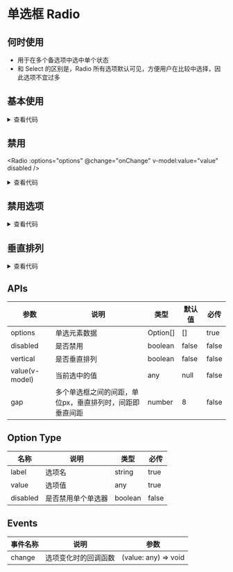 # 单选框 Radio

## 何时使用

- 用于在多个备选项中选中单个状态
- 和 Select 的区别是，Radio 所有选项默认可见，方便用户在比较中选择，因此选项不宜过多

<script setup lang="ts">
import { ref, watchEffect } from 'vue'
const options = ref([
      {
        label: '北京市',
        value: 1
      },
      {
        label: '上海市',
        value: 2
      },
      {
        label: '纽约市',
        value: 3
      },
      {
        label: '旧金山',
        value: 4
      },
      {
        label: '布宜诺斯艾利斯',
        value: 5
      },
      {
        label: '伊斯坦布尔',
        value: 6
      },
      {
        label: '拜占庭',
        value: 7
      },
      {
        label: '君士坦丁堡',
        value: 8
      }
    ])
const optionsDisabled = ref([
      {
        label: '北京市',
        value: 1
      },
      {
        label: '上海市',
        value: 2,
        disabled: true
      },
      {
        label: '纽约市',
        value: 3
      },
      {
        label: '旧金山',
        value: 4
      },
      {
        label: '布宜诺斯艾利斯',
        value: 5
      },
      {
        label: '伊斯坦布尔',
        value: 6
      },
      {
        label: '拜占庭',
        value: 7
      },
      {
        label: '君士坦丁堡',
        value: 8
      }
    ])
const value = ref(1)
watchEffect(() => {
  console.log('value:', value.value)
})
function onChange (value: any) {
  console.log('change:', value)
}
</script>

## 基本使用

<Radio :options="options" v-model:value="value" />

<details>
<summary>查看代码</summary>

```vue
<script setup lang="ts">
import { ref, watchEffect } from 'vue'
const options = ref([
      {
        label: '北京市',
        value: 1
      },
      {
        label: '上海市',
        value: 2
      },
      {
        label: '纽约市',
        value: 3
      },
      {
        label: '旧金山',
        value: 4
      },
      {
        label: '布宜诺斯艾利斯',
        value: 5
      },
      {
        label: '伊斯坦布尔',
        value: 6
      },
      {
        label: '拜占庭',
        value: 7
      },
      {
        label: '君士坦丁堡',
        value: 8
      }
    ])
const value = ref(1)
watchEffect(() => {
  console.log('value:', value.value)
})
</script>
<template>
  <Radio :options="options" v-model:value="value" />
</template>
```

</details>

## 禁用

<Radio :options="options" @change="onChange" v-model:value="value" disabled />

<details>
<summary>查看代码</summary>

```vue
<script setup lang="ts">
import { ref } from 'vue'
const options = ref([
      {
        label: '北京市',
        value: 1
      },
      {
        label: '上海市',
        value: 2
      },
      {
        label: '纽约市',
        value: 3
      },
      {
        label: '旧金山',
        value: 4
      },
      {
        label: '布宜诺斯艾利斯',
        value: 5
      },
      {
        label: '伊斯坦布尔',
        value: 6
      },
      {
        label: '拜占庭',
        value: 7
      },
      {
        label: '君士坦丁堡',
        value: 8
      }
    ])
const value = ref(1)
</script>
<template>
  <Radio :options="options" v-model:value="value" disabled />
</template>
```

</details>

## 禁用选项

<Radio :options="optionsDisabled" v-model:value="value" />

<details>
<summary>查看代码</summary>

```vue
<script setup lang="ts">
import { ref, watchEffect } from 'vue'
const optionsDisabled = ref([
      {
        label: '北京市',
        value: 1
      },
      {
        label: '上海市',
        value: 2,
        disabled: true
      },
      {
        label: '纽约市',
        value: 3
      },
      {
        label: '旧金山',
        value: 4
      },
      {
        label: '布宜诺斯艾利斯',
        value: 5
      },
      {
        label: '伊斯坦布尔',
        value: 6
      },
      {
        label: '拜占庭',
        value: 7
      },
      {
        label: '君士坦丁堡',
        value: 8
      }
    ])

const value = ref(1)
watchEffect(() => {
  console.log('value:', value.value)
})
</script>
<template>
  <Radio :options="optionsDisabled" v-model:value="value" />
</template>
```

</details>

## 垂直排列

<Radio vertical :options="options" v-model:value="value" />

<details>
<summary>查看代码</summary>

```vue
<script setup lang="ts">
import { ref, watchEffect } from 'vue'
const options = ref([
      {
        label: '北京市',
        value: 1
      },
      {
        label: '上海市',
        value: 2
      },
      {
        label: '纽约市',
        value: 3
      },
      {
        label: '旧金山',
        value: 4
      },
      {
        label: '布宜诺斯艾利斯',
        value: 5
      },
      {
        label: '伊斯坦布尔',
        value: 6
      },
      {
        label: '拜占庭',
        value: 7
      },
      {
        label: '君士坦丁堡',
        value: 8
      }
    ])
const value = ref(1)
watchEffect(() => {
  console.log('value:', value.value)
})
</script>
<template>
  <Radio vertical :options="options" v-model:value="value" />
</template>
```

</details>

## APIs

参数 | 说明 | 类型 | 默认值 | 必传
-- | -- | -- | -- | --
options | 单选元素数据 | Option[] | [] | true
disabled | 是否禁用 | boolean | false | false
vertical | 是否垂直排列 | boolean | false | false
value(v-model) | 当前选中的值 | any | null | false
gap | 多个单选框之间的间距，单位px，垂直排列时，间距即垂直间距 | number | 8 | false

## Option Type

名称 | 说明 | 类型 | 必传
-- | -- | -- | --
label | 选项名 | string | true
value | 选项值 | any | true
disabled | 是否禁用单个单选器 | boolean | false

## Events

事件名称 | 说明 | 参数
-- | -- | --
change | 选项变化时的回调函数 | (value: any) => void
